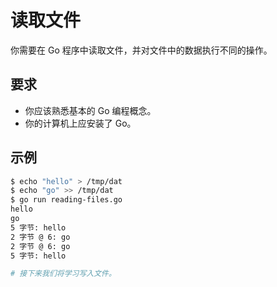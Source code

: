 # 读取文件

你需要在 Go 程序中读取文件，并对文件中的数据执行不同的操作。

## 要求

- 你应该熟悉基本的 Go 编程概念。
- 你的计算机上应安装了 Go。

## 示例

```sh
$ echo "hello" > /tmp/dat
$ echo "go" >> /tmp/dat
$ go run reading-files.go
hello
go
5 字节: hello
2 字节 @ 6: go
2 字节 @ 6: go
5 字节: hello

# 接下来我们将学习写入文件。
```
